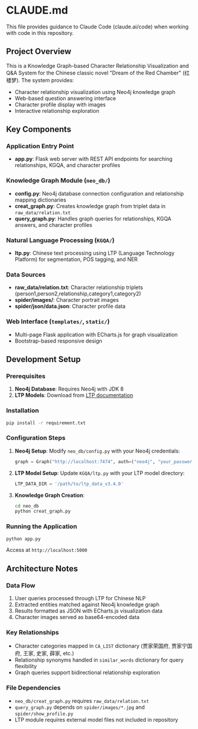 # CLAUDE.md

This file provides guidance to Claude Code (claude.ai/code) when working with code in this repository.

## Project Overview

This is a Knowledge Graph-based Character Relationship Visualization and Q&A System for the Chinese classic novel "Dream of the Red Chamber" (红楼梦). The system provides:

- Character relationship visualization using Neo4j knowledge graph
- Web-based question answering interface
- Character profile display with images
- Interactive relationship exploration

## Key Components

### Application Entry Point
- **app.py**: Flask web server with REST API endpoints for searching relationships, KGQA, and character profiles

### Knowledge Graph Module (`neo_db/`)
- **config.py**: Neo4j database connection configuration and relationship mapping dictionaries
- **creat_graph.py**: Creates knowledge graph from triplet data in `raw_data/relation.txt`
- **query_graph.py**: Handles graph queries for relationships, KGQA answers, and character profiles

### Natural Language Processing (`KGQA/`)
- **ltp.py**: Chinese text processing using LTP (Language Technology Platform) for segmentation, POS tagging, and NER

### Data Sources
- **raw_data/relation.txt**: Character relationship triplets (person1,person2,relationship,category1,category2)
- **spider/images/**: Character portrait images
- **spider/json/data.json**: Character profile data

### Web Interface (`templates/`, `static/`)
- Multi-page Flask application with ECharts.js for graph visualization
- Bootstrap-based responsive design

## Development Setup

### Prerequisites
1. **Neo4j Database**: Requires Neo4j with JDK 8
2. **LTP Models**: Download from [LTP documentation](http://pyltp.readthedocs.io/zh_CN/latest/api.html#id2)

### Installation
```bash
pip install -r requirement.txt
```

### Configuration Steps
1. **Neo4j Setup**: Modify `neo_db/config.py` with your Neo4j credentials:
   ```python
   graph = Graph("http://localhost:7474", auth=("neo4j", "your_password"))
   ```

2. **LTP Model Setup**: Update `KGQA/ltp.py` with your LTP model directory:
   ```python
   LTP_DATA_DIR = '/path/to/ltp_data_v3.4.0'
   ```

3. **Knowledge Graph Creation**: 
   ```bash
   cd neo_db
   python creat_graph.py
   ```

### Running the Application
```bash
python app.py
```
Access at `http://localhost:5000`

## Architecture Notes

### Data Flow
1. User queries processed through LTP for Chinese NLP
2. Extracted entities matched against Neo4j knowledge graph
3. Results formatted as JSON with ECharts.js visualization data
4. Character images served as base64-encoded data

### Key Relationships
- Character categories mapped in `CA_LIST` dictionary (贾家荣国府, 贾家宁国府, 王家, 史家, 薛家, etc.)
- Relationship synonyms handled in `similar_words` dictionary for query flexibility
- Graph queries support bidirectional relationship exploration

### File Dependencies
- `neo_db/creat_graph.py` requires `raw_data/relation.txt`
- `query_graph.py` depends on `spider/images/*.jpg` and `spider/show_profile.py`
- LTP module requires external model files not included in repository